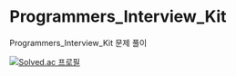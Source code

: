 # Programmers_Interview_Kit
Programmers_Interview_Kit 문제 풀이

[![Solved.ac 프로필](http://mazassumnida.wtf/api/generate_badge?boj=subinium)](https://solved.ac/donghunp)
